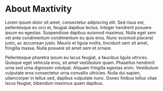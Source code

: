 # About Maxtivity

Lorem ipsum dolor sit amet, consectetur adipiscing elit. Sed risus est, pellentesque eu orci et, feugiat dapibus lectus. Integer hendrerit posuere ipsum eu egestas. Suspendisse dapibus euismod maximus. Nulla eget sem vel ante condimentum condimentum eu quis eros. Nunc euismod placerat justo, ac accumsan justo. Mauris et ligula mollis, tincidunt sem sit amet, fringilla massa. Nulla posuere sit amet sem et ornare.

Pellentesque pharetra ipsum eu lacus feugiat, a faucibus ligula ultrices. Quisque eget vehicula eros, sit amet vestibulum quam. Phasellus hendrerit urna sed urna dignissim volutpat. Aliquam fringilla egestas enim. Vestibulum vulputate eros consectetur urna convallis ultricies. Nulla dui sapien, ullamcorper in tellus sed, dapibus vulputate nunc. Donec finibus tellus vitae lacus feugiat, bibendum maximus quam dapibus. 